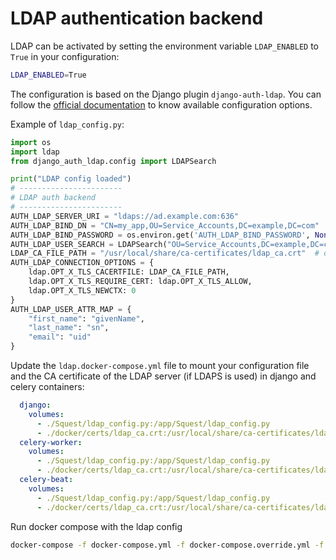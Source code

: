 # LDAP authentication backend

LDAP can be activated by setting the environment variable `LDAP_ENABLED` to `True` in your configuration:
```bash
LDAP_ENABLED=True
```

The configuration is based on the Django plugin `django-auth-ldap`.
You can follow the [official documentation](https://django-auth-ldap.readthedocs.io/en/latest/authentication.html#)
to know available configuration options.

Example of `ldap_config.py`:

```python
import os
import ldap
from django_auth_ldap.config import LDAPSearch

print("LDAP config loaded")
# -----------------------
# LDAP auth backend
# -----------------------
AUTH_LDAP_SERVER_URI = "ldaps://ad.example.com:636"
AUTH_LDAP_BIND_DN = "CN=my_app,OU=Service_Accounts,DC=example,DC=com"
AUTH_LDAP_BIND_PASSWORD = os.environ.get('AUTH_LDAP_BIND_PASSWORD', None)
AUTH_LDAP_USER_SEARCH = LDAPSearch("OU=Service_Accounts,DC=example,DC=com", ldap.SCOPE_SUBTREE, "(uid=%(user)s)")
LDAP_CA_FILE_PATH = "/usr/local/share/ca-certificates/ldap_ca.crt"  # default path in ldap docker compose file
AUTH_LDAP_CONNECTION_OPTIONS = {
    ldap.OPT_X_TLS_CACERTFILE: LDAP_CA_FILE_PATH,
    ldap.OPT_X_TLS_REQUIRE_CERT: ldap.OPT_X_TLS_ALLOW,
    ldap.OPT_X_TLS_NEWCTX: 0
}
AUTH_LDAP_USER_ATTR_MAP = {
    "first_name": "givenName",
    "last_name": "sn",
    "email": "uid"
}
```

Update the `ldap.docker-compose.yml` file to mount your configuration file and the CA certificate of the LDAP
server (if LDAPS is used) in django and celery containers:
```yaml
  django:
    volumes:
      - ./Squest/ldap_config.py:/app/Squest/ldap_config.py
      - ./docker/certs/ldap_ca.crt:/usr/local/share/ca-certificates/ldap_ca.crt
  celery-worker:
    volumes:
      - ./Squest/ldap_config.py:/app/Squest/ldap_config.py
      - ./docker/certs/ldap_ca.crt:/usr/local/share/ca-certificates/ldap_ca.crt
  celery-beat:
    volumes:
      - ./Squest/ldap_config.py:/app/Squest/ldap_config.py
      - ./docker/certs/ldap_ca.crt:/usr/local/share/ca-certificates/ldap_ca.crt
```

Run docker compose with the ldap config
```bash
docker-compose -f docker-compose.yml -f docker-compose.override.yml -f ldap.docker-compose.yml up
```
